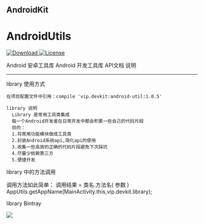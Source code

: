 ﻿## AndroidKit
# AndroidUtils
[ ![Download](https://api.bintray.com/packages/yingzi/maven/android-util/images/download.svg) ](https://bintray.com/yingzi/maven/android-util/_latestVersion)
[![License](https://img.shields.io/badge/license-Apache%202-green.svg)](https://www.apache.org/licenses/LICENSE-2.0)


Android 安卓工具库
Android 开发工具库 API文档 说明

------------

library 使用方式
```
在项目配置文件中引用：compile 'vip.devkit:android-util:1.0.5'
```


````
library 说明
  Library 是常用工具类集成
  每一个Android开发者在日常开发中都会积累一些自己的代码片段
  目的：
  1.将常用功能模块做成工具类
  2.封装Android系统api,简化api的使用
  3.收集一些高效的正确的代码片段避免下次踩坑
  4.尽量少依赖第三方
  5.便捷开发

````
  library 中的方法调用

  调用方法如此简单：
  调用结果 = 类名.方法名( 参数 )
  AppUtils.getAppName(MainActivity.this,vip.devkit.library);

  library Bintray
  
<a href='https://bintray.com/yingzi/maven/common.share?source=watch' alt='Get automatic notifications about new "common.share" versions'><img src='https://www.bintray.com/docs/images/bintray_badge_color.png'></a>

